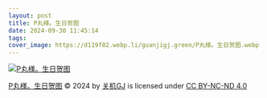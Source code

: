 ```yaml
---
layout: post
title: P丸様。生日贺图
date: 2024-09-30 11:45:14
tags:
cover_image: https://d119f02.webp.li/guanjigj.green/P丸様。生日贺图.webp
---
```


[![P丸様。生日贺图](https://d119f02.webp.li/guanjigj.green/P丸様。生日贺图.webp)](https://rclone.cosec.moe/guanjigj.green/P丸様。生日贺图.webp)

[P丸様。生日贺图](https://guanjigj.green/P丸様。生日贺图) © 2024 by [关机GJ](https://guanjigj.green) is licensed under [CC BY-NC-ND 4.0](https://creativecommons.org/licenses/by-nc-nd/4.0/)